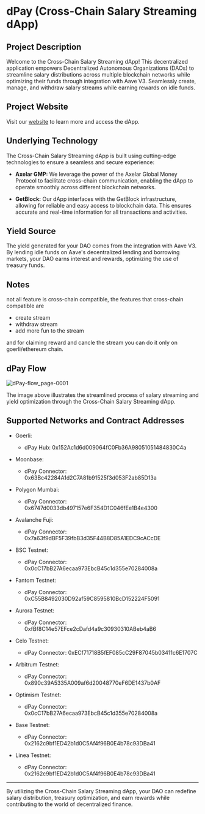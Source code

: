 # dPay (Cross-Chain Salary Streaming dApp)

## Project Description

Welcome to the Cross-Chain Salary Streaming dApp! This decentralized application empowers Decentralized Autonomous Organizations (DAOs) to streamline salary distributions across multiple blockchain networks while optimizing their funds through integration with Aave V3. Seamlessly create, manage, and withdraw salary streams while earning rewards on idle funds.

## Project Website

Visit our <a href="https://dpay-b64a6.web.app/" target="_blank" rel="noopener noreferrer">website</a> to learn more and access the dApp.

## Underlying Technology

The Cross-Chain Salary Streaming dApp is built using cutting-edge technologies to ensure a seamless and secure experience:

- **Axelar GMP:** We leverage the power of the Axelar Global Money Protocol to facilitate cross-chain communication, enabling the dApp to operate smoothly across different blockchain networks.

- **GetBlock:** Our dApp interfaces with the GetBlock infrastructure, allowing for reliable and easy access to blockchain data. This ensures accurate and real-time information for all transactions and activities.

## Yield Source

The yield generated for your DAO comes from the integration with Aave V3. By lending idle funds on Aave's decentralized lending and borrowing markets, your DAO earns interest and rewards, optimizing the use of treasury funds.

## Notes

not all feature is cross-chain compatible, the features that cross-chain compatible are
- create stream
- withdraw stream
- add more fun to the stream

and for claiming reward and cancle the stream you can do it only on goerli/ethereum chain.

## dPay Flow

![dPay-flow_page-0001](https://github.com/akbaridria/dPay/assets/26589426/5b2cb464-2306-4fc0-b1b5-cddc766d69c7)

The image above illustrates the streamlined process of salary streaming and yield optimization through the Cross-Chain Salary Streaming dApp.

## Supported Networks and Contract Addresses

- Goerli:
  - dPay Hub: 0x152Ac1d6d009064fC0Fb36A98051051484830C4a

- Moonbase:
  - dPay Connector: 0x63Bc42284A1d2C7A81b91525f3d053F2ab85D13a

- Polygon Mumbai:
  - dPay Connector: 0x6747d0033db497157e6F354D1C046fEe1B4e4300

- Avalanche Fuji:
  - dPay Connector: 0x7a63f9dBF5F39fbB3d35F44B8D85A1EDC9cACcDE

- BSC Testnet:
  - dPay Connector: 0x0cC17bB27A6ecaa973EbcB45c1d355e70284008a
 
- Fantom Testnet:
  - dPay Connector: 0xC55B8492030D92af59C8595810BcD152224F5091
 
- Aurora Testnet:
  - dPay Connector: 0xfBf8C14e57EFce2cDafd4a9c30930310ABeb4aB6
 
- Celo Testnet:
  - dPay Connector: 0xECf71718B5fEF085cC29F87045b03411c6E1707C
 
- Arbitrum Testnet:
  - dPay Connector: 0x890c39A5335A009af6d20048770eF6DE1437b0AF

- Optimism Testnet:
  - dPay Connector: 0x0cC17bB27A6ecaa973EbcB45c1d355e70284008a
 
- Base Testnet:
  - dPay Connector: 0x2162c9bf1ED42b1d0C5Af4f96B0E4b78c93DBa41
 
- Linea Testnet:
  - dPay Connector: 0x2162c9bf1ED42b1d0C5Af4f96B0E4b78c93DBa41

---
By utilizing the Cross-Chain Salary Streaming dApp, your DAO can redefine salary distribution, treasury optimization, and earn rewards while contributing to the world of decentralized finance.
